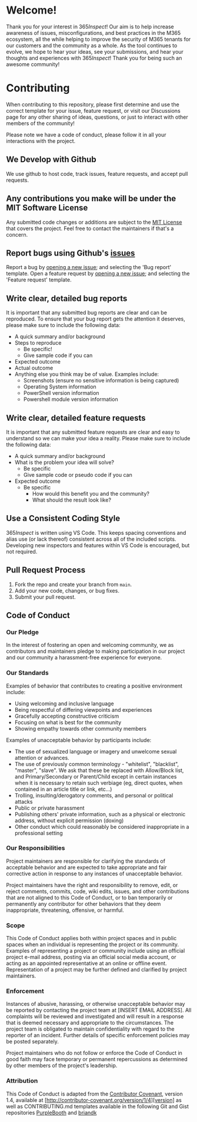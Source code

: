 # Welcome!
Thank you for your interest in 365*Inspect*!
Our aim is to help increase awareness of issues, misconfigurations, and best practices in the M365 ecosystem,
all the while helping to improve the security of M365 tenants for our customers and the community as a whole. 
As the tool continues to evolve, we hope to hear your ideas, see your submissions, and hear your thoughts and experiences with 365*Inspect*!
Thank you for being such an awesome community!

# Contributing

When contributing to this repository, please first determine and use the correct template for your issue, feature request,
or visit our Discussions page for any other sharing of ideas, questions, or just to interact with other members of the community!

Please note we have a code of conduct, please follow it in all your interactions with the project.

## We Develop with Github
We use github to host code, track issues, feature requests, and accept pull requests.

## Any contributions you make will be under the MIT Software License
Any submitted code changes or additions are subject to the [MIT License](http://choosealicense.com/licenses/mit/) that covers the project. Feel free to contact the maintainers if that's a concern.

## Report bugs using Github's [issues](https://github.com/soteria-security/365Inspect/issues)
Report a bug by [opening a new issue](); and selecting the 'Bug report' template.
Open a feature request by [opening a new issue](); and selecting the 'Feature request' template.

## Write clear, detailed bug reports
It is important that any submitted bug reports are clear and can be reproduced. To ensure that your bug report gets the attention it deserves, please make sure to include the following data:

- A quick summary and/or background
- Steps to reproduce
  - Be specific!
  - Give sample code if you can
- Expected outcome
- Actual outcome
- Anything else you think may be of value. Examples include:
  - Screenshots (ensure no sensitive information is being captured)
  - Operating System information
  - PowerShell version information
  - Powershell module version information

## Write clear, detailed feature requests
It is important that any submitted feature requests are clear and easy to understand so we can make your idea a reality. Please make sure to include the following data:

- A quick summary and/or background
- What is the problem your idea will solve?
  - Be specific
  - Give sample code or pseudo code if you can
- Expected outcome
  - Be specific 
    - How would this benefit you and the community?
    - What should the result look like?

## Use a Consistent Coding Style
365*Inspect* is written using VS Code. This keeps spacing conventions and alias use (or lack thereof) consistent across all of the included scripts.
Developing new inspectors and features within VS Code is encouraged, but not required.

## Pull Request Process

1. Fork the repo and create your branch from `main`.
2. Add your new code, changes, or bug fixes.
3. Submit your pull request.


## Code of Conduct

### Our Pledge

In the interest of fostering an open and welcoming community, we as
contributors and maintainers pledge to making participation in our project and
our community a harassment-free experience for everyone.

### Our Standards

Examples of behavior that contributes to creating a positive environment
include:

* Using welcoming and inclusive language
* Being respectful of differing viewpoints and experiences
* Gracefully accepting constructive criticism
* Focusing on what is best for the community
* Showing empathy towards other community members

Examples of unacceptable behavior by participants include:

* The use of sexualized language or imagery and unwelcome sexual attention or
advances.
* The use of previously common terminology - "whitelist", "blacklist", "master", "slave". 
We ask that these be replaced with Allow/Block list, and Primary/Secondary or Parent/Child 
except in certain instances when it is necessary to retain such verbiage (eg, direct quotes, when contained in an article title or link, etc...)
* Trolling, insulting/derogatory comments, and personal or political attacks
* Public or private harassment
* Publishing others' private information, such as a physical or electronic
  address, without explicit permission (doxing)
* Other conduct which could reasonably be considered inappropriate in a
  professional setting

### Our Responsibilities

Project maintainers are responsible for clarifying the standards of acceptable
behavior and are expected to take appropriate and fair corrective action in
response to any instances of unacceptable behavior.

Project maintainers have the right and responsibility to remove, edit, or
reject comments, commits, code, wiki edits, issues, and other contributions
that are not aligned to this Code of Conduct, or to ban temporarily or
permanently any contributor for other behaviors that they deem inappropriate,
threatening, offensive, or harmful.

### Scope

This Code of Conduct applies both within project spaces and in public spaces
when an individual is representing the project or its community. Examples of
representing a project or community include using an official project e-mail
address, posting via an official social media account, or acting as an appointed
representative at an online or offline event. Representation of a project may be
further defined and clarified by project maintainers.

### Enforcement

Instances of abusive, harassing, or otherwise unacceptable behavior may be
reported by contacting the project team at [INSERT EMAIL ADDRESS]. All
complaints will be reviewed and investigated and will result in a response that
is deemed necessary and appropriate to the circumstances. The project team is
obligated to maintain confidentiality with regard to the reporter of an incident.
Further details of specific enforcement policies may be posted separately.

Project maintainers who do not follow or enforce the Code of Conduct in good
faith may face temporary or permanent repercussions as determined by other
members of the project's leadership.

### Attribution

This Code of Conduct is adapted from the [Contributor Covenant][homepage], version 1.4,
available at [http://contributor-covenant.org/version/1/4][version] as well as CONTRIBUTING.md templates
available in the following Git and Gist repositories [PurpleBooth](https://gist.github.com/PurpleBooth/b24679402957c63ec426) 
and [briandk](https://gist.github.com/briandk/3d2e8b3ec8daf5a27a62)

[homepage]: http://contributor-covenant.org
[version]: http://contributor-covenant.org/version/1/4/